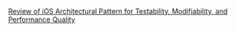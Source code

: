 [Review of iOS Architectural Pattern for Testability, Modifiability, and Performance Quality](https://www.researchgate.net/publication/335192719_Review_of_iOS_Architectural_Pattern_for_Testability_Modifiability_and_Performance_Quality)

